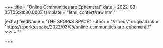
+++
title = "Online Communities are Ephemeral"
date = 2022-03-05T05:20:30.000Z
template = "html_content/raw.html"

[extra]
feedName = "THE SPORKS SPACE"
author = "Various"
originalLink = "https://sporks.space/2022/03/05/online-communities-are-ephemeral/"
raw = ""

+++

